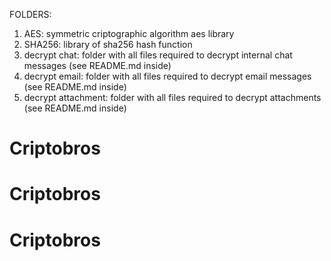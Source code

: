 FOLDERS:
1. AES: symmetric criptographic algorithm aes library 
2. SHA256: library of sha256 hash function
3. decrypt chat: folder with all files required to decrypt internal chat messages (see README.md inside) 
4. decrypt email: folder with all files required to decrypt email messages (see README.md inside)
5. decrypt attachment: folder with all files required to decrypt attachments (see README.md inside)




# Criptobros
# Criptobros
# Criptobros
